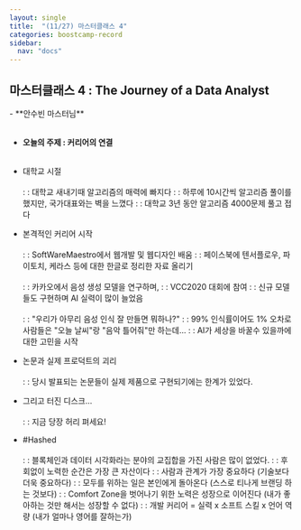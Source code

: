 ```yaml
---
layout: single
title:  "(11/27) 마스터클래스 4"
categories: boostcamp-record
sidebar:
  nav: "docs"
---
```


<h2>마스터클래스 4 : The Journey of a Data Analyst</h2>
- **안수빈 마스터님** <br><br>

- **오늘의 주제 : 커리어의 연결**<br><br>

- 대학교 시절<br><br>
: : 대학교 새내기때 알고리즘의 매력에 빠지다
: : 하루에 10시간씩 알고리즘 풀이를 했지만, 국가대표와는 벽을 느꼈다
: : 대학교 3년 동안 알고리즘 4000문제 풀고 접다

- 본격적인 커리어 시작<br><br>
: : SoftWareMaestro에서 웹개발 및 웹디자인 배움
: : 페이스북에 텐서플로우, 파이토치, 케라스 등에 대한 한글로 정리한 자료 올리기
<br><br>
: : 카카오에서 음성 생성 모델을 연구하며,
: : VCC2020 대회에 참여
: : 신규 모델들도 구현하며 AI 실력이 많이 늘었음
<br><br>
: : "우리가 아무리 음성 인식 잘 만들면 뭐하나?"
: : 99% 인식률이어도 1% 오차로 사람들은 "오늘 날씨"랑 "음악 틀어줘"만 하는데...
: : AI가 세상을 바꿀수 있을까에 대한 고민을 시작

- 논문과 실제 프로덕트의 괴리<br><br>
: : 당시 발표되는 논문들이 실제 제품으로 구현되기에는 한계가 있었다.

- 그리고 터진 디스크...<br><br>
: : 지금 당장 허리 펴세요!

- #Hashed <br><br>
: : 블록체인과 데이터 시각화라는 분야의 교집합을 가진 사람은 많이 없었다.
: : 후회없이 노력한 순간은 가장 큰 자산이다
: : 사람과 관계가 가장 중요하다 (기술보다 더욱 중요하다)
: : 모두를 위하는 일은 본인에게 돌아온다 (스스로 티나게 브랜딩 하는 것보다)
: : Comfort Zone을 벗어나기 위한 노력은 성장으로 이어진다 (내가 좋아하는 것만 해서는 성장할 수 없다)
: : 개발 커리어 = 실력 x 소프트 스킬 x 언어 역량 (내가 얼마나 영어를 잘하는가)